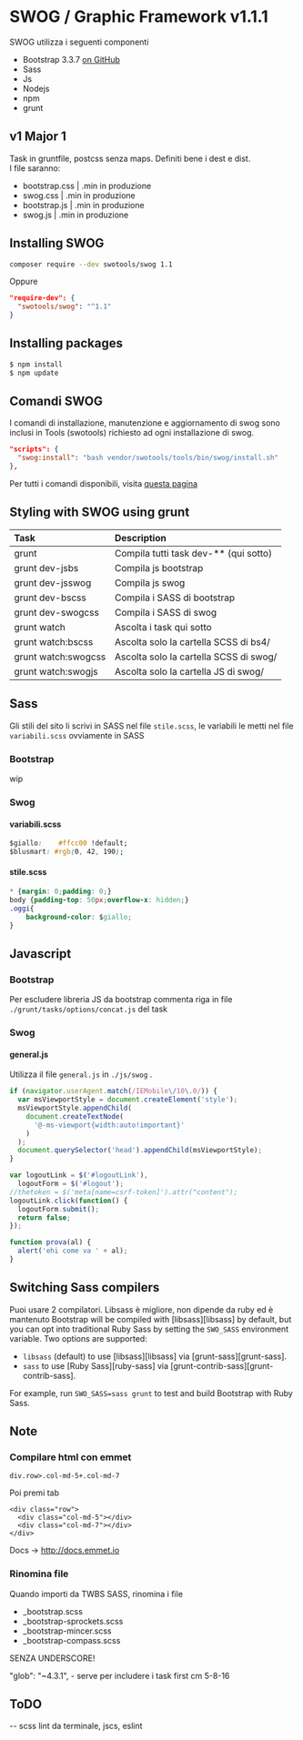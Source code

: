 # SWOG / Graphic Framework v1.1.1
SWOG utilizza i seguenti componenti
* Bootstrap 3.3.7 [on GitHub](https://github.com/twbs/bootstrap/tree/v3.3.7)
* Sass
* Js
* Nodejs
* npm
* grunt

## v1 Major 1
Task in gruntfile, postcss senza maps. Definiti bene i dest e dist.<br>
I file saranno:
* bootstrap.css | .min in produzione
* swog.css | .min in produzione
* bootstrap.js | .min in produzione
* swog.js | .min in produzione


## Installing SWOG
```bash
composer require --dev swotools/swog 1.1
```
Oppure
```json
"require-dev": {
  "swotools/swog": "^1.1"
}
```
## Installing packages
```bash
$ npm install
$ npm update
```

## Comandi SWOG
I comandi di installazione, manutenzione e aggiornamento di swog sono inclusi in Tools (swotools) richiesto ad ogni installazione di swog.
```json
"scripts": {
  "swog:install": "bash vendor/swotools/tools/bin/swog/install.sh"
},
```
Per tutti i comandi disponibili, visita [questa pagina](https://github.com/swotools/tools#comandi)

## Styling with SWOG using grunt

Task                | Description
:------------------ | :-------------------------------------
grunt               | Compila tutti task dev-** (qui sotto)
grunt dev-jsbs      | Compila js bootstrap
grunt dev-jsswog    | Compila js swog
grunt dev-bscss     | Compila i SASS di bootstrap
grunt dev-swogcss   | Compila i SASS di swog
grunt watch         | Ascolta i task qui sotto
grunt watch:bscss   | Ascolta solo la cartella SCSS di bs4/
grunt watch:swogcss | Ascolta solo la cartella SCSS di swog/
grunt watch:swogjs  | Ascolta solo la cartella JS di swog/

## Sass
Gli stili del sito li scrivi in SASS nel file `stile.scss`, le variabili le metti nel file `variabili.scss` ovviamente in SASS
### Bootstrap
wip
### Swog
#### variabili.scss

```css
$giallo:    #ffcc00 !default;
$blusmart: #rgb(0, 42, 190);
```
#### stile.scss

```css
* {margin: 0;padding: 0;}
body {padding-top: 50px;overflow-x: hidden;}
.oggi{
    background-color: $giallo;
}
```
## Javascript

### Bootstrap

Per escludere libreria JS da bootstrap commenta riga in file `./grunt/tasks/options/concat.js` del task

### Swog
#### general.js

Utilizza il file `general.js` in `./js/swog` .

```javascript
if (navigator.userAgent.match(/IEMobile\/10\.0/)) {
  var msViewportStyle = document.createElement('style');
  msViewportStyle.appendChild(
    document.createTextNode(
      '@-ms-viewport{width:auto!important}'
    )
  );
  document.querySelector('head').appendChild(msViewportStyle);
}

var logoutLink = $('#logoutLink'),
  logoutForm = $('#logout');
//thetoken = $('meta[name=csrf-token]').attr("content");
logoutLink.click(function() {
  logoutForm.submit();
  return false;
});

function prova(al) {
  alert('ehi come va ' + al);
}
```
## Switching Sass compilers
Puoi usare 2 compilatori. Libsass è migliore, non dipende da ruby ed è mantenuto
Bootstrap will be compiled with [libsass][libsass] by default, but you can opt into traditional Ruby Sass by setting the `SWO_SASS` environment variable. Two options are supported:

* `libsass` (default) to use [libsass][libsass] via [grunt-sass][grunt-sass].
* `sass` to use [Ruby Sass][ruby-sass] via [grunt-contrib-sass][grunt-contrib-sass].

For example, run `SWO_SASS=sass grunt` to test and build Bootstrap with Ruby Sass.

## Note
### Compilare html con emmet

```code
div.row>.col-md-5+.col-md-7
```
Poi premi tab
```code
<div class="row">
  <div class="col-md-5"></div>
  <div class="col-md-7"></div>
</div>
```

Docs -> <http://docs.emmet.io>

### Rinomina file
Quando importi da TWBS SASS, rinomina i file
* _bootstrap.scss
* _bootstrap-sprockets.scss
* _bootstrap-mincer.scss
* _bootstrap-compass.scss

SENZA UNDERSCORE!

"glob": "~4.3.1", - serve per includere i task first cm 5-8-16

## ToDO

-- scss lint da terminale, jscs, eslint
